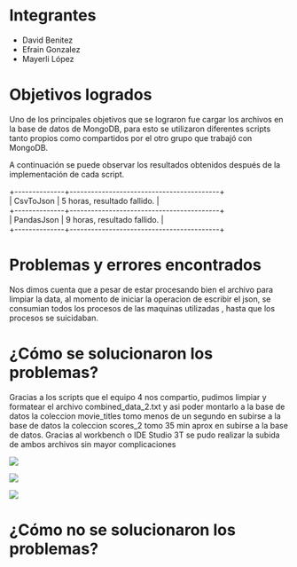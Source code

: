# Integrantes
- David Benitez
- Efrain Gonzalez
- Mayerli López

# Objetivos logrados
Uno de los principales objetivos que se lograron fue cargar los archivos en la base de datos de MongoDB, para esto se utilizaron diferentes scripts tanto propios como compartidos por el otro grupo que trabajó con MongoDB.

A continuación se puede observar los resultados obtenidos después de la implementación de cada script.

+--------------+------------------------------------------+  
|   CsvToJson     | 5 horas, resultado fallido.            |  
+--------------+------------------------------------------+    
| PandasJson   | 9 horas, resultado fallido.  |              
+--------------+------------------------------------------+


# Problemas y errores encontrados

Nos dimos cuenta que a pesar de estar procesando bien el archivo para limpiar la data, al momento de iniciar la operacion de escribir el json,  se consumian todos los procesos de las maquinas utilizadas , hasta que los procesos se suicidaban.



# ¿Cómo se solucionaron los problemas?

Gracias a los scripts que el equipo 4 nos compartio, pudimos limpiar y formatear el archivo combined_data_2.txt y asi poder montarlo a la base de datos
la coleccion movie_titles tomo menos de un segundo en subirse a la base de datos
la coleccion scores_2  tomo 35 min aprox en subirse a la base de datos.
Gracias al workbench o IDE Studio 3T se pudo realizar la subida de ambos archivos sin mayor complicaciones

![](https://cdn.discordapp.com/attachments/429423569605492737/433116050209636353/unknown.png)

![](https://media.discordapp.net/attachments/429423569605492737/433118326676389888/unknown.png?width=860&height=484)

![](https://media.discordapp.net/attachments/429423569605492737/433118378106945536/unknown.png?width=860&height=484)
# ¿Cómo no se solucionaron los problemas?
